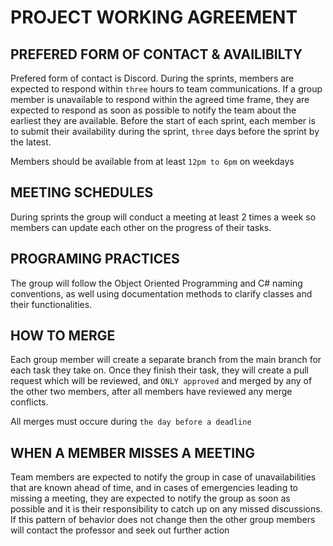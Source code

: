 
# PROJECT WORKING AGREEMENT

## PREFERED FORM OF CONTACT & AVAILIBILTY

Prefered form of contact is Discord. During the sprints, members are expected to respond within `three` hours to team communications.
If a group member is unavailable to respond within the agreed time frame, they are expected to respond as soon as possible to notify the team about the earliest they are available.
Before the start of each sprint, each member is to submit their availability during the sprint, `three` days before the sprint by the latest.  

Members should be available from at least `12pm to 6pm` on weekdays


## MEETING SCHEDULES

During sprints the group will conduct a meeting at least 2 times a week so members can update each other on the progress of their tasks.

## PROGRAMING PRACTICES

The group will follow the Object Oriented Programming and C# naming conventions, as well using documentation methods to clarify classes and their functionalities.

## HOW TO MERGE 

Each group member will create a separate branch from the main branch for each task they take on. Once they finish their task, they will create a pull request which will be reviewed, and `ONLY approved` and merged by any of the other two members, after all members have reviewed any merge conflicts.

All merges must occure during `the day before a deadline`

## WHEN A MEMBER MISSES A MEETING

Team members are expected to notify the group in case of unavailabilities that are known ahead of time, and in cases of emergencies leading to missing a meeting, they are expected to notify the group as soon as possible and it is their responsibility to catch up on any missed discussions. 
If this pattern of behavior does not change then the other group members will contact the professor and seek out further action
